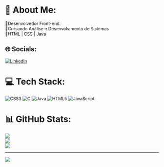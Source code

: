 # 💫 About Me:
🔭Desenvolvedor Front-end.<br>👯Cursando Análise e Desenvolvimento de Sistemas<br>🌱HTML | CSS | Java<br>


## 🌐 Socials:
[![LinkedIn](https://img.shields.io/badge/LinkedIn-%230077B5.svg?logo=linkedin&logoColor=white)](https://linkedin.com/in/https://www.linkedin.com/in/diego-ewerton-2063272a0/?originalSubdomain=br) 

# 💻 Tech Stack:
![CSS3](https://img.shields.io/badge/css3-%231572B6.svg?style=for-the-badge&logo=css3&logoColor=white) ![C](https://img.shields.io/badge/c-%2300599C.svg?style=for-the-badge&logo=c&logoColor=white) ![Java](https://img.shields.io/badge/java-%23ED8B00.svg?style=for-the-badge&logo=openjdk&logoColor=white) ![HTML5](https://img.shields.io/badge/html5-%23E34F26.svg?style=for-the-badge&logo=html5&logoColor=white) ![JavaScript](https://img.shields.io/badge/javascript-%23323330.svg?style=for-the-badge&logo=javascript&logoColor=%23F7DF1E)
# 📊 GitHub Stats:
![](https://github-readme-stats.vercel.app/api?username=Yeerh&theme=dracula&hide_border=true&include_all_commits=false&count_private=true)<br/>
![](https://github-readme-streak-stats.herokuapp.com/?user=Yeerh&theme=dracula&hide_border=true)<br/>
![](https://github-readme-stats.vercel.app/api/top-langs/?username=Yeerh&theme=dracula&hide_border=true&include_all_commits=false&count_private=true&layout=compact)

---
[![](https://visitcount.itsvg.in/api?id=Yeerh&icon=0&color=0)](https://visitcount.itsvg.in)

<!-- Proudly created with GPRM ( https://gprm.itsvg.in ) -->